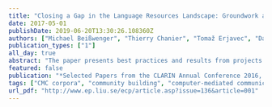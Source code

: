 ```yaml
---
title: "Closing a Gap in the Language Resources Landscape: Groundwork and Best Practices from Projects on Computer-mediated Communication in four European Countries"
date: 2017-05-01
publishDate: 2019-06-20T13:30:26.108360Z
authors: ["Michael Beißwenger", "Thierry Chanier", "Tomaž Erjavec", "Darja Fišer", "Axel Herold", "Nikola Lubešić", "Harald Lüngen", "Céline Poudat", "Egon Stemle", "Angelika Storrer", "Ciara Wigham"]
publication_types: ["1"]
all_day: true
abstract: "The paper presents best practices and results from projects dedicated to the creation of corpora of computer-mediated communication and social media interactions (CMC) from four different countries. Even though there are still many open issues related to building and annotating corpora of this type, there already exists a range of tested solutions which may serve as a starting point for a comprehensive discussion on how future standards for CMC corpora could (and should) be shaped like."
featured: false
publication: "*Selected Papers from the CLARIN Annual Conference 2016, Aix-en-Provence, 26–28 October 2016, CLARIN Common Language Resources and Technology Infrastructure*"
tags: ["CMC corpora", "community building", "computer-mediated communication", "corpus annotation", "language resources", "social media corpora", "TEI"]
url_pdf: "http://www.ep.liu.se/ecp/article.asp?issue=136&article=001"
---
```


